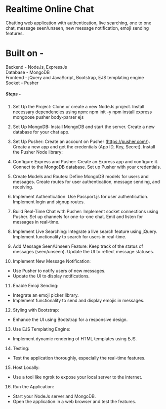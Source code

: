# Realtime Online Chat
Chatting web application with authentication, live searching, one to one chat, message seen/unseen, new message notification, emoji sending features.


# Built on -
Backend - NodeJs, ExpressJs \
Database - MongoDB \
Frontend - jQuery and JavaScript, Bootstrap, EJS templating engine \
Socket - Pusher

##### Steps -
1. Set Up the Project:
Clone or create a new NodeJs project.
Install necessary dependencies using npm:
npm init -y
npm install express mongoose pusher body-parser ejs

2. Set Up MongoDB:
Install MongoDB and start the server.
Create a new database for your chat app.

3. Set Up Pusher:
Create an account on Pusher (https://pusher.com/).
Create a new app and get the credentials (App ID, Key, Secret).
Install the Pusher Node library:

4. Configure Express and Pusher:
Create an Express app and configure it.
Connect to the MongoDB database.
Set up Pusher with your credentials.

5. Create Models and Routes:
Define MongoDB models for users and messages.
Create routes for user authentication, message sending, and receiving.

6. Implement Authentication:
Use Passport.js for user authentication.
Implement login and signup routes.

7. Build Real-Time Chat with Pusher:
Implement socket connections using Pusher.
Set up channels for one-to-one chat.
Emit and listen for messages in real-time.

8. Implement Live Searching:
Integrate a live search feature using jQuery.
Implement functionality to search for users in real-time.

9. Add Message Seen/Unseen Feature:
Keep track of the status of messages (seen/unseen).
Update the UI to reflect message statuses.

10. Implement New Message Notification:
- Use Pusher to notify users of new messages.
- Update the UI to display notifications.

11. Enable Emoji Sending:
- Integrate an emoji picker library.
- Implement functionality to send and display emojis in messages.

12. Styling with Bootstrap:
- Enhance the UI using Bootstrap for a responsive design.

13. Use EJS Templating Engine:
- Implement dynamic rendering of HTML templates using EJS.

14. Testing:
- Test the application thoroughly, especially the real-time features.

15. Host Locally:
- Use a tool like ngrok to expose your local server to the internet.

16. Run the Application:
- Start your NodeJs server and MongoDB.
- Open the application in a web browser and test the features.


